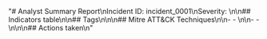 "# Analyst Summary Report\nIncident ID: incident_0001\nSeverity: \n\n## Indicators table\n\n## Tags\n\n\n## Mitre ATT&CK Techniques\n\n-  - \n\n-  - \n\n\n## Actions taken\n"